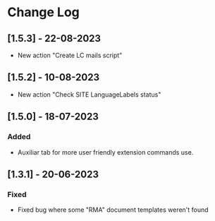 # Change Log

## [1.5.3] - 22-08-2023

- New action "Create LC mails script"

## [1.5.2] - 10-08-2023

- New action "Check SITE LanguageLabels status"

## [1.5.0] - 18-07-2023

### Added

- Auxiliar tab for more user friendly extension commands use.

## [1.3.1] - 20-06-2023

### Fixed

- Fixed bug where some "RMA" document templates weren't found